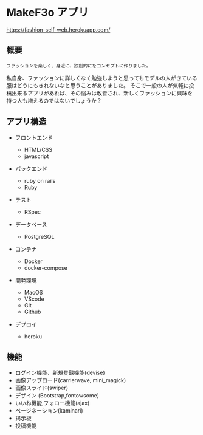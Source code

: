 # MakeF3o アプリ

https://fashion-self-web.herokuapp.com/

## 概要

```
ファッションを楽しく、身近に、独創的にをコンセプトに作りました。
```
私自身、ファッションに詳しくなく勉強しようと思ってもモデルの人がきている服はどうにもきれないなと思うことがありました。
そこで一般の人が気軽に投稿出来るアプリがあれば、その悩みは改善され、新しくファッションに興味を持つ人も増えるのではないでしょうか？

## アプリ構造

- フロントエンド
  - HTML/CSS
  - javascript

- バックエンド
  - ruby on rails
  - Ruby

- テスト
  - RSpec

- データベース
  - PostgreSQL

- コンテナ
  - Docker
  - docker-compose

- 開発環境
  - MacOS
  - VScode
  - Git
  - Github

- デプロイ
  - heroku

## 機能

- ログイン機能、新規登録機能(devise)
- 画像アップロード(carrierwave, mini_magick)
- 画像スライド(swiper)
- デザイン (Bootstrap,fontowsome)
- いいね機能,フォロー機能(ajax)
- ページネーション(kaminari)
- 掲示板
- 投稿機能





